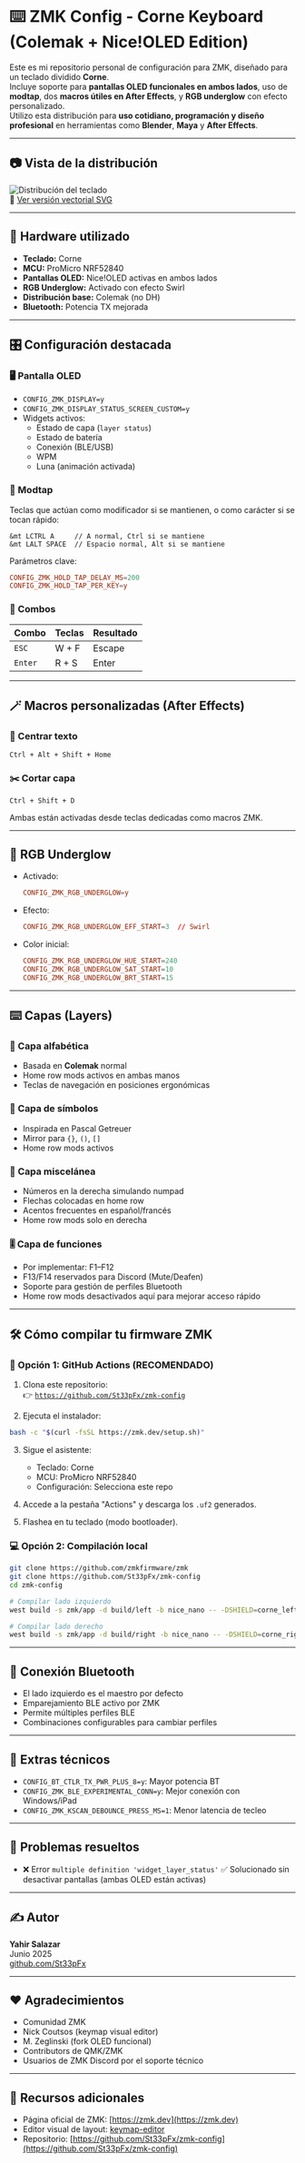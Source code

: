 # ⌨️ ZMK Config - Corne Keyboard (Colemak + Nice!OLED Edition)

Este es mi repositorio personal de configuración para ZMK, diseñado para un teclado dividido **Corne**.  
Incluye soporte para **pantallas OLED funcionales en ambos lados**, uso de **modtap**, dos **macros útiles en After Effects**, y **RGB underglow** con efecto personalizado.  
Utilizo esta distribución para **uso cotidiano, programación y diseño profesional** en herramientas como **Blender**, **Maya** y **After Effects**.

---

## 📷 Vista de la distribución

![Distribución del teclado](assets/my_keymap.png)  
🔗 [Ver versión vectorial SVG](assets/my_keymap.svg)

---

## 🧩 Hardware utilizado

- **Teclado:** Corne
- **MCU:** ProMicro NRF52840
- **Pantallas OLED:** Nice!OLED activas en ambos lados
- **RGB Underglow:** Activado con efecto Swirl
- **Distribución base:** Colemak (no DH)
- **Bluetooth:** Potencia TX mejorada

---

## 🎛️ Configuración destacada

### 🖥️ Pantalla OLED
- `CONFIG_ZMK_DISPLAY=y`
- `CONFIG_ZMK_DISPLAY_STATUS_SCREEN_CUSTOM=y`
- Widgets activos:
  - Estado de capa (`layer status`)
  - Estado de batería
  - Conexión (BLE/USB)
  - WPM
  - Luna (animación activada)

### 🔘 Modtap
Teclas que actúan como modificador si se mantienen, o como carácter si se tocan rápido:
```dts
&mt LCTRL A     // A normal, Ctrl si se mantiene
&mt LALT SPACE  // Espacio normal, Alt si se mantiene
```
Parámetros clave:
```conf
CONFIG_ZMK_HOLD_TAP_DELAY_MS=200
CONFIG_ZMK_HOLD_TAP_PER_KEY=y
```

### 🔀 Combos

| Combo        | Teclas       | Resultado |
|--------------|--------------|-----------|
| `ESC`        | W + F        | Escape    |
| `Enter`      | R + S        | Enter     |

---

## 🪄 Macros personalizadas (After Effects)

### 🎯 Centrar texto
```plaintext
Ctrl + Alt + Shift + Home
```

### ✂️ Cortar capa
```plaintext
Ctrl + Shift + D
```

Ambas están activadas desde teclas dedicadas como macros ZMK.

---

## 🌈 RGB Underglow
- Activado:
  ```conf
  CONFIG_ZMK_RGB_UNDERGLOW=y
  ```
- Efecto:
  ```conf
  CONFIG_ZMK_RGB_UNDERGLOW_EFF_START=3  // Swirl
  ```
- Color inicial:
  ```conf
  CONFIG_ZMK_RGB_UNDERGLOW_HUE_START=240
  CONFIG_ZMK_RGB_UNDERGLOW_SAT_START=10
  CONFIG_ZMK_RGB_UNDERGLOW_BRT_START=15
  ```

---

## ⌨️ Capas (Layers)

### 🔡 Capa alfabética
- Basada en **Colemak** normal
- Home row mods activos en ambas manos
- Teclas de navegación en posiciones ergonómicas

### 🔣 Capa de símbolos
- Inspirada en Pascal Getreuer
- Mirror para `{}`, `()`, `[]`
- Home row mods activos

### 🔢 Capa miscelánea
- Números en la derecha simulando numpad
- Flechas colocadas en home row
- Acentos frecuentes en español/francés
- Home row mods solo en derecha

### 🎚️ Capa de funciones
- Por implementar: F1–F12
- F13/F14 reservados para Discord (Mute/Deafen)
- Soporte para gestión de perfiles Bluetooth
- Home row mods desactivados aquí para mejorar acceso rápido

---

## 🛠️ Cómo compilar tu firmware ZMK

### 📡 Opción 1: GitHub Actions (RECOMENDADO)
1. Clona este repositorio:  
   👉 [`https://github.com/St33pFx/zmk-config`](https://github.com/St33pFx/zmk-config)

2. Ejecuta el instalador:
```bash
bash -c "$(curl -fsSL https://zmk.dev/setup.sh)"
```

3. Sigue el asistente:
   - Teclado: Corne
   - MCU: ProMicro NRF52840
   - Configuración: Selecciona este repo

4. Accede a la pestaña "Actions" y descarga los `.uf2` generados.

5. Flashea en tu teclado (modo bootloader).

### 💻 Opción 2: Compilación local
```bash
git clone https://github.com/zmkfirmware/zmk
git clone https://github.com/St33pFx/zmk-config
cd zmk-config

# Compilar lado izquierdo
west build -s zmk/app -d build/left -b nice_nano -- -DSHIELD=corne_left

# Compilar lado derecho
west build -s zmk/app -d build/right -b nice_nano -- -DSHIELD=corne_right
```

---

## 📶 Conexión Bluetooth

- El lado izquierdo es el maestro por defecto
- Emparejamiento BLE activo por ZMK
- Permite múltiples perfiles BLE
- Combinaciones configurables para cambiar perfiles

---

## 🔧 Extras técnicos

- `CONFIG_BT_CTLR_TX_PWR_PLUS_8=y`: Mayor potencia BT
- `CONFIG_ZMK_BLE_EXPERIMENTAL_CONN=y`: Mejor conexión con Windows/iPad
- `CONFIG_ZMK_KSCAN_DEBOUNCE_PRESS_MS=1`: Menor latencia de tecleo

---

## 🧼 Problemas resueltos

- ❌ Error `multiple definition 'widget_layer_status'`
  ✅ Solucionado sin desactivar pantallas (ambas OLED están activas)

---

## ✍️ Autor

**Yahir Salazar**  
Junio 2025  
[github.com/St33pFx](https://github.com/St33pFx/zmk-config)

---

## ❤️ Agradecimientos

- Comunidad ZMK  
- Nick Coutsos (keymap visual editor)  
- M. Zeglinski (fork OLED funcional)  
- Contributors de QMK/ZMK  
- Usuarios de ZMK Discord por el soporte técnico

---

## 🔗 Recursos adicionales

- Página oficial de ZMK: [https://zmk.dev](https://zmk.dev)
- Editor visual de layout: [keymap-editor](https://nickcoutsos.github.io/keymap-editor/)
- Repositorio: [https://github.com/St33pFx/zmk-config](https://github.com/St33pFx/zmk-config)